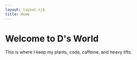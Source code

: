 ```yaml
---
layout: layout.njk
title: Home
---
```


<div class="animate">

# Welcome to D's World

This is where I keep my plants, code, caffeine, and heavy lifts.

</div>